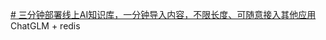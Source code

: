 [# 三分钟部署线上AI知识库，一分钟导入内容，不限长度、可随意接入其他应用](https://www.bilibili.com/video/BV1jo4y147fT/?-Arouter=story&buvid=Z04E510301E2317E4258B86E9DE3EE9C4D01&is_story_h5=false&mid=VWzcmGUtEsG3cu5l2eCFlg%3D%3D&p=1&plat_id=163&share_from=ugc&share_medium=iphone&share_plat=ios&share_session_id=0DA39694-2ADC-4CF6-AC01-1B21446A8FD7&share_source=WEIXIN&share_tag=s_i&timestamp=1683746327&unique_k=oj3TXKj&up_id=359811329&vd_source=51c3e05edfa923bc859a70d024c2d7c9)
ChatGLM + redis

